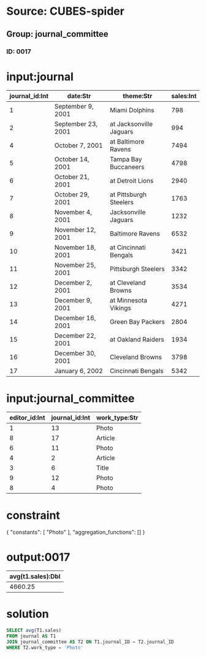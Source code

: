 # Source: CUBES-spider
## Group: journal_committee
### ID: 0017

# input:journal

| journal_id:Int | date:Str | theme:Str | sales:Int |
|---|---|---|---|
| 1 | September 9, 2001 | Miami Dolphins | 798 |
| 2 | September 23, 2001 | at Jacksonville Jaguars | 994 |
| 4 | October 7, 2001 | at Baltimore Ravens | 7494 |
| 5 | October 14, 2001 | Tampa Bay Buccaneers | 4798 |
| 6 | October 21, 2001 | at Detroit Lions | 2940 |
| 7 | October 29, 2001 | at Pittsburgh Steelers | 1763 |
| 8 | November 4, 2001 | Jacksonville Jaguars | 1232 |
| 9 | November 12, 2001 | Baltimore Ravens | 6532 |
| 10 | November 18, 2001 | at Cincinnati Bengals | 3421 |
| 11 | November 25, 2001 | Pittsburgh Steelers | 3342 |
| 12 | December 2, 2001 | at Cleveland Browns | 3534 |
| 13 | December 9, 2001 | at Minnesota Vikings | 4271 |
| 14 | December 16, 2001 | Green Bay Packers | 2804 |
| 15 | December 22, 2001 | at Oakland Raiders | 1934 |
| 16 | December 30, 2001 | Cleveland Browns | 3798 |
| 17 | January 6, 2002 | Cincinnati Bengals | 5342 |

# input:journal_committee

| editor_id:Int | journal_id:Int | work_type:Str |
|---|---|---|
| 1 | 13 | Photo |
| 8 | 17 | Article |
| 6 | 11 | Photo |
| 4 | 2 | Article |
| 3 | 6 | Title |
| 9 | 12 | Photo |
| 8 | 4 | Photo |

# constraint

{
  "constants": [
    "Photo"
  ],
  "aggregation_functions": []
}

# output:0017

| avg(t1.sales):Dbl |
|---|
| 4660.25 |

# solution

```sql
SELECT avg(T1.sales)
FROM journal AS T1
JOIN journal_committee AS T2 ON T1.journal_ID = T2.journal_ID
WHERE T2.work_type = 'Photo'
```
